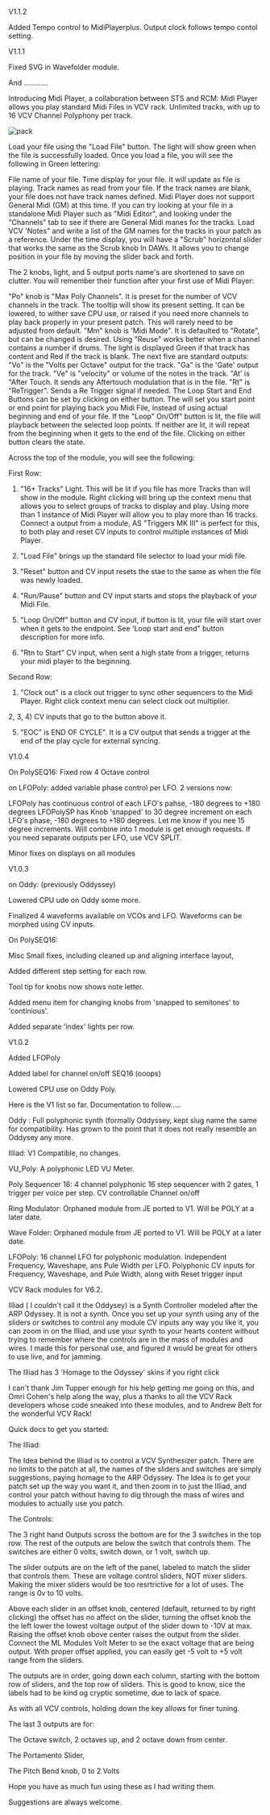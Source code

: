 V1.1.2

Added Tempo control to MidiPlayerplus.   Output clock follows tempo contol setting.

V1.1.1

Fixed SVG in Wavefolder module.

And ............

Introducing Midi Player, a collaboration between STS and RCM: Midi Player allows you play standard Midi Files in VCV rack. Unlimited tracks, with up to 16 VCV Channel Polyphony per track.

![pack](/res/midiplayer.png?raw=true "pack")

Load your file using the "Load File" button. The light will show green when the file is successfully loaded. Once you load a file, you will see the following in Green lettering:

File name of your file.
Time display for your file. It will update as file is playing.
Track names as read from your file. If the track names are blank, your file does not have track names defined. Midi Player does not support General Midi (GM) at this time. If you can try looking at your file in a standalone Midi Player such as "Midi Editor", and looking under the "Channels" tab to see if there are General Midi manes for the tracks. Load VCV 'Notes" and write a list of the GM names for the tracks in your patch as a reference.
Under the time display, you will have a "Scrub" horizontal slider that works the same as the Scrub knob In DAWs. It allows you to change position in your file by moving the slider back and forth.

The 2 knobs, light, and 5 output ports name's are shortened to save on clutter. You will remember their function after your first use of Midi Player:

"Po" knob is "Max Poly Channels". It is preset for the number of VCV channels in the track. The tooltip will show its present setting. It can be lowered, to wither save CPU use, or raised if you need more channels to play back properly in your present patch. This will rarely need to be adjusted from default.
"Mm" knob is 'Midi Mode". It is defaulted to "Rotate", but can be changed is desired. Using "Reuse" works better when a channel contains a number if drums.
The light is displayed Green if that track has content and Red if the track is blank. The next five are standard outputs:
"Vo" is the "Volts per Octave" output for the track.
"Ga" is the 'Gate' output for the track.
"Ve" is "velocity" or volume of the notes in the track.
"At' is "After Touch. It sends any Aftertouch modulation that is in the file.
"Rt" is "ReTrigger". Sends a Re Trigger signal if needed.
The Loop Start and End Buttons can be set by clicking on either button. The will set you start point or end point for playing back you Midi File, instead of using actual beginning and end of your file. If the "Loop" On/Off" button is lit, the file will playback between the selected loop points. If neither are lit, it will repeat from the beginning when it gets to the end of the file. Clicking on either button clears the state.

Across the top of the module, you will see the following: 

First Row:

1) "16+ Tracks" Light. This will be lit if you file has more Tracks than will show in the module. Right clicking will bring up the context menu that allows you to select groups of tracks to display and play. Using more than 1 instance of Midi Player will allow you to play more than 16 tracks. Connect a output from a module, AS "Triggers MK III" is perfect for this, to both play and reset CV inputs to control multiple instances of Midi Player.

2) "Load File" brings up the standard file selector to load your midi file.

3) "Reset" button and CV input resets the stae to the same as when the file was newly loaded.

4) "Run/Pause" button and CV input starts and stops the playback of your Midi File.

5) "Loop On/Off" button and CV input, if button is lit, your file will start over when it gets to the endpoint. See 'Loop start and end" button description for more info.

6) "Rtn to Start" CV input, when sent a high state from a trigger, returns your midi player to the beginning. 

Second Row:

1) "Clock out" is a clock out trigger to sync other sequencers to the Midi Player. Right click context menu can select clock out multiplier.
 
2, 3, 4) CV inputs that go to the button above it.

5) "EOC" is END OF CYCLE". It is a CV output that sends a trigger at the end of the play cycle for external syncing.





V1.0.4

On PolySEQ16: Fixed row 4 Octave control

on LFOPoly: added variable phase control per LFO. 2 versions now:

LFOPoly has continuous control of each LFO's pahse, -180 degrees to +180 degrees
LFOPolySP has Knob 'snapped' to 30 degree increment on each LFO's phase, -180 degrees to +180 degrees. Let me know if you nee 15 degree increments. Will combine into 1 module is get enough requests.
If you need separate outputs per LFO, use VCV SPLIT.

Minor fixes on displays on all modules

V1.0.3

on Oddy: (previously Oddyssey)

Lowered CPU ude on Oddy some more.

Finalized 4 waveforms available on VCOs and LFO. Waveforms can be morphed using CV inputs.

On PolySEQ16:

Misc Small fixes, including cleaned up and aligning interface layout,

Added different step setting for each row.

Tool tip for knobs now shows note letter.

Added menu item for changing knobs from 'snapped to semitones' to 'continious'.

Added separate 'index' lights per row.

V1.0.2

Added LFOPoly

Added label for channel on/off SEQ16 (ooops)

Lowered CPU use on Oddy Poly.

Here is the V1 list so far. Documentation to follow.....

Oddy : Full polyphonic synth (formally Oddyssey, kept slug name the same for compatibility. Has grown to the point that it does not really resemble an Oddysey any more.

Illiad: V1 Compatible, no changes.

VU_Poly: A polyphonic LED VU Meter.

Poly Sequencer 16: 4 channel polyphonic 16 step sequencer with 2 gates, 1 trigger per voice per step. CV controllable Channel on/off

Ring Modulator: Orphaned module from JE ported to V1. Will be POLY at a later date.

Wave Folder: Orphaned module from JE ported to V1. Will be POLY at a later date.

LFOPoly: 16 channel LFO for polyphonic modulation. Independent Frequency, Waveshape, ans Pule Width per LFO. Polyphonic CV inputs for Frequency, Waveshape, and Pule Width, along with Reset trigger input

VCV Rack modules for V6.2.

Illiad ( I couldn't call it the Oddysey) is a Synth Controller modeled after the ARP Odyssey. It is not a synth. Once you set up your synth using any of the sliders or switches to control any module CV inputs any way you like it, you can zoom in on the Illiad, and use your synth to your hearts content without trying to remember where the controls are in the mass of modules and wires. I made this for personal use, and figured it would be great for others to use live, and for jamming.

The Illiad has 3 'Homage to the Odyssey' skins if you right click

I can't thank Jim Tupper enough for his help getting me going on this, and Omri Cohen's help along the way, plus a thanks to all the VCV Rack developers whose code sneaked into these modules, and to Andrew Belt for the wonderful VCV Rack!

Quick docs to get you started:

The Illiad:

The Idea behind the Illiad is to control a VCV Synthesizer patch. There are no limits to the patch at all, the names of the sliders and switches are simply suggestions, paying homage to the ARP Odyssey. The Idea is to get your patch set up the way you want it, and then zoom in to just the Illiad, and control your patch without having to dig through the mass of wires and modules to actually use you patch.

The Controls:

The 3 right hand Outputs scross the bottom are for the 3 switches in the top row. The rest of the outputs are below the switch that controls them. The switches are either 0 volts, switch down, or 1 volt, switch up.

The slider outputs are on the left of the panel, labeled to match the slider that controls them. These are voltage control sliders, NOT mixer sliders. Making the mixer sliders would be too resrtrictive for a lot of uses. The range is 0v to 10 volts.

Above each slider in an offset knob, centered (default, returned to by right clicking) the offset has no affect on the slider, turning the offset knob the the left lower the lowest voltage output of the slider down to -10V at max. Raising the offset knob obove center raises the output from the slider. Connect the ML Modules Volt Meter to se the exact voltage that are being output. With proper offset applied, you can easily get -5 volt to +5 volt range from the sliders.

The outputs are in order, going down each column, starting with the bottom row of sliders, and the top row of sliders. This is good to know, sice the labels had to be kind og cryptic sometime, due to lack of space.

As with all VCV controls, holding down the key allows for finer tuning.

The last 3 outputs are for:

The Octave switch, 2 octaves up, and 2 octave down from center.

The Portamento Slider,

The Pitch Bend knob, 0 to 2 Volts

Hope you have as much fun using these as I had writing them.

Suggestions are always welcome.
